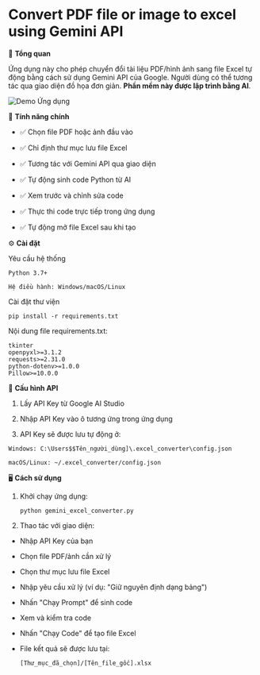 # Convert PDF file or image to excel using Gemini API
📌 **Tổng quan**

Ứng dụng này cho phép chuyển đổi tài liệu PDF/hình ảnh sang file Excel tự động bằng cách sử dụng Gemini API của Google. Người dùng có thể tương tác qua giao diện đồ họa đơn giản. **Phần mềm này được lập trình bằng AI**.

![Demo Ứng dụng](https://github.com/user-attachments/assets/421dfb16-b899-4398-8c28-edad67acea39) 

🚀 **Tính năng chính**

- ✅ Chọn file PDF hoặc ảnh đầu vào

- ✅ Chỉ định thư mục lưu file Excel

- ✅ Tương tác với Gemini API qua giao diện

- ✅ Tự động sinh code Python từ AI

- ✅ Xem trước và chỉnh sửa code

- ✅ Thực thi code trực tiếp trong ứng dụng

- ✅ Tự động mở file Excel sau khi tạo

⚙️ **Cài đặt**

  Yêu cầu hệ thống
  
    Python 3.7+
    
    Hệ điều hành: Windows/macOS/Linux
  
  Cài đặt thư viện
  
    pip install -r requirements.txt
  
  Nội dung file requirements.txt:
  
    tkinter
    openpyxl>=3.1.2
    requests>=2.31.0
    python-dotenv>=1.0.0
    Pillow>=10.0.0
  🔑 **Cấu hình API**
  
  1. Lấy API Key từ Google AI Studio
  
  2. Nhập API Key vào ô tương ứng trong ứng dụng
  
  3. API Key sẽ được lưu tự động ở:
  
    Windows: C:\Users$$Tên_người_dùng]\.excel_converter\config.json
  
    macOS/Linux: ~/.excel_converter/config.json

🖥️ **Cách sử dụng**

1. Khởi chạy ứng dụng:

       python gemini_excel_converter.py
  
2. Thao tác với giao diện:

  - Nhập API Key của bạn

  - Chọn file PDF/ảnh cần xử lý

  - Chọn thư mục lưu file Excel

  - Nhập yêu cầu xử lý (ví dụ: "Giữ nguyên định dạng bảng")

  - Nhấn "Chạy Prompt" để sinh code

  - Xem và kiểm tra code

  - Nhấn "Chạy Code" để tạo file Excel

  - File kết quả sẽ được lưu tại:


        [Thư_mục_đã_chọn]/[Tên_file_gốc].xlsx
